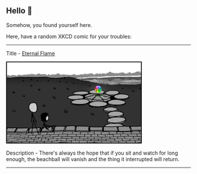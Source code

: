 ## Hello 👀

Somehow, you found yourself here.

Here, have a random XKCD comic for your troubles:

-----------------------------------

Title - [Eternal Flame](https://xkcd.com/961)

![Eternal Flame](./random_comic.png)

Description - There's always the hope that if you sit and watch for long enough, the beachball will vanish and the thing it interrupted will return.

-----------------------------------